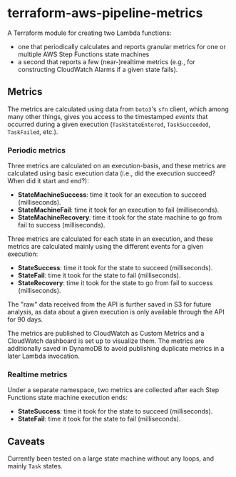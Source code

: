 # terraform-aws-pipeline-metrics
A Terraform module for creating two Lambda functions:
- one that periodically calculates and reports granular metrics for one or multiple AWS Step Functions state machines
- a second that reports a few (near-)realtime metrics (e.g., for constructing CloudWatch Alarms if a given state fails).

## Metrics
The metrics are calculated using data from `boto3`'s `sfn` client, which among many other things, gives you access to the timestamped _events_ that occurred during a given execution (`TaskStateEntered`, `TaskSucceeded`, `TaskFailed`, etc.).

### Periodic metrics
Three metrics are calculated on an execution-basis, and these metrics are calculated using basic execution data (i.e., did the execution succeed? When did it start and end?):
- **StateMachineSuccess**: time it took for an execution to succeed (milliseconds).
- **StateMachineFail**: time it took for an execution to fail (milliseconds).
- **StateMachineRecovery**: time it took for the state machine to go from fail to success (milliseconds).

Three metrics are calculated for each state in an execution, and these metrics are calculated mainly using the different events for a given execution:
- **StateSuccess**: time it took for the state to succeed (milliseconds).
- **StateFail**: time it took for the state to fail (milliseconds).
- **StateRecovery**: time it took for the state to go from fail to success (milliseconds).

The "raw" data received from the API is further saved in S3 for future analysis, as data about a given execution is only available through the API for 90 days.

The metrics are published to CloudWatch as Custom Metrics and a CloudWatch dashboard is set up to visualize them. The metrics are additionally saved in DynamoDB to avoid publishing duplicate metrics in a later Lambda invocation.

### Realtime metrics
Under a separate namespace, two metrics are collected after each Step Functions state machine execution ends:
- **StateSuccess**: time it took for the state to succeed (milliseconds).
- **StateFail**: time it took for the state to fail (milliseconds).

## Caveats
Currently been tested on a large state machine without any loops, and mainly `Task` states.
